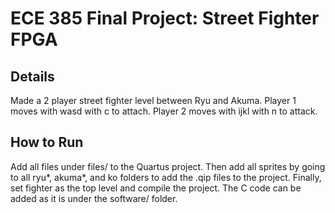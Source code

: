 # ECE 385 Final Project: Street Fighter FPGA
## Details
Made a 2 player street fighter level between Ryu and Akuma. Player 1 moves with wasd with c to attach. Player 2 moves with ijkl with n to attack.

## How to Run
Add all files under files/ to the Quartus project. Then add all sprites by going to all ryu*, akuma*, and ko folders to add the .qip files to the project. Finally, set fighter as the top level and compile the project. The C code can be added as it is under the software/ folder.
